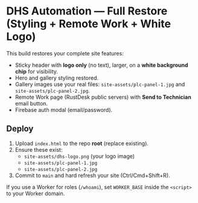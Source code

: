 # DHS Automation — Full Restore (Styling + Remote Work + White Logo)

This build restores your complete site features:

- Sticky header with **logo only** (no text), larger, on a **white background chip** for visibility.
- Hero and gallery styling restored.
- Gallery images use your real files: `site-assets/plc-panel-1.jpg` and `site-assets/plc-panel-2.jpg`.
- Remote Work page (RustDesk public servers) with **Send to Technician** email button.
- Firebase auth modal (email/password).

## Deploy
1. Upload `index.html` to the repo **root** (replace existing).
2. Ensure these exist:
   - `site-assets/dhs-logo.png`  (your logo image)
   - `site-assets/plc-panel-1.jpg`
   - `site-assets/plc-panel-2.jpg`
3. Commit to `main` and hard refresh your site (Ctrl/Cmd+Shift+R).

If you use a Worker for roles (`/whoami`), set `WORKER_BASE` inside the `<script>` to your Worker domain.
